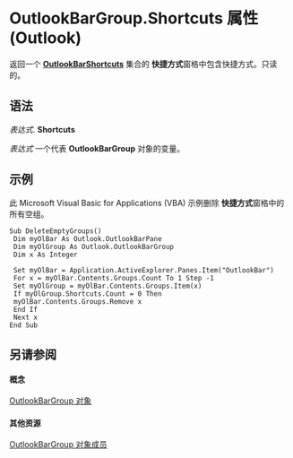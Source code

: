 
# OutlookBarGroup.Shortcuts 属性 (Outlook)

返回一个 **[OutlookBarShortcuts](5ee9f085-d2fe-c949-9edc-ad073801ea77.md)** 集合的 **快捷方式**窗格中包含快捷方式。只读的。


## 语法

 _表达式_. **Shortcuts**

 _表达式_ 一个代表 **OutlookBarGroup** 对象的变量。


## 示例

此 Microsoft Visual Basic for Applications (VBA) 示例删除 **快捷方式**窗格中的所有空组。


```
Sub DeleteEmptyGroups() 
 Dim myOlBar As Outlook.OutlookBarPane 
 Dim myOlGroup As Outlook.OutlookBarGroup 
 Dim x As Integer 
 
 Set myOlBar = Application.ActiveExplorer.Panes.Item("OutlookBar") 
 For x = myOlBar.Contents.Groups.Count To 1 Step -1 
 Set myOlGroup = myOlBar.Contents.Groups.Item(x) 
 If myOlGroup.Shortcuts.Count = 0 Then 
 myOlBar.Contents.Groups.Remove x 
 End If 
 Next x 
End Sub
```


## 另请参阅


#### 概念


[OutlookBarGroup 对象](4ccc4213-5a57-7a8b-4ce5-869a096bd096.md)
#### 其他资源


[OutlookBarGroup 对象成员](34976b5d-fa6a-db4d-884b-4222613c1912.md)